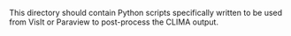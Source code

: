 This directory should contain Python scripts 
specifically written to be used from VisIt or Paraview to post-process the CLIMA output.
